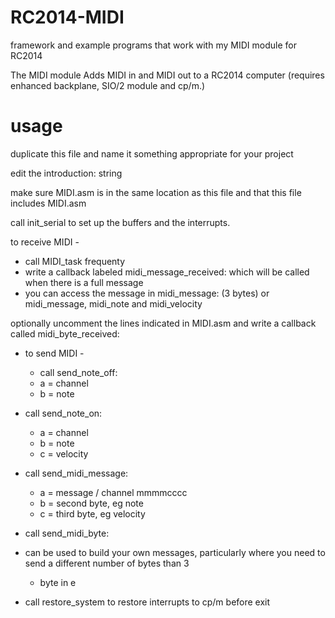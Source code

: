 # RC2014-MIDI
framework and example programs that work with my MIDI module for RC2014

The MIDI module Adds MIDI in and MIDI out to a RC2014 computer (requires enhanced backplane, SIO/2 module and cp/m.)


# usage

duplicate this file and name it something appropriate for your project

edit the introduction: string

make sure MIDI.asm is in the same location as this file and that this file includes MIDI.asm

call init_serial  to set up the buffers and the interrupts.

to receive MIDI - 
* call MIDI_task frequenty
* write a callback labeled midi_message_received:  which will be called when there is a full message
* you can access the message in midi_message: (3 bytes) or midi_message, midi_note and midi_velocity

optionally uncomment the lines indicated in MIDI.asm and write a callback called midi_byte_received:


* to send MIDI - 
  * call send_note_off:
  * a = channel
  * b = note
* call send_note_on:			
  * a = channel
  * b = note
  * c = velocity
* call send_midi_message:			
  * a = message / channel  mmmmcccc
  * b = second byte, eg note
  * c = third byte, eg velocity
* call send_midi_byte:	
* can be used to build your own messages, particularly where you need to send a different number of bytes than 3
  * byte in e	

* call restore_system  to restore interrupts to cp/m before exit


